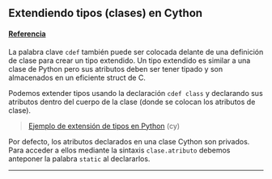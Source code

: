 ## Extendiendo tipos (clases) en Cython
#### [Referencia](http://cython.readthedocs.io/en/latest/src/userguide/extension_types.html)

La palabra clave `cdef` también puede ser colocada delante de una definición de clase para crear un tipo extendido. Un tipo extendido es similar a una clase de Python pero sus atributos deben ser tener tipado y son almacenados en un eficiente struct de C.

Podemos extender tipos usando la declaración `cdef class` y declarando sus atributos dentro del cuerpo de la clase (donde se colocan los atributos de clase).

> [Ejemplo de extensión de tipos en Python](https://github.com/mondeja/fullstack/tree/master/backend/src/022-extensiones_en_c/002-extension_de_tipos/cython) (cy)

Por defecto, los atributos declarados en una clase Cython son privados. Para acceder a ellos mediante la sintaxis `clase.atributo` debemos anteponer la palabra `static` al declararlos.

_______________________________________________________
